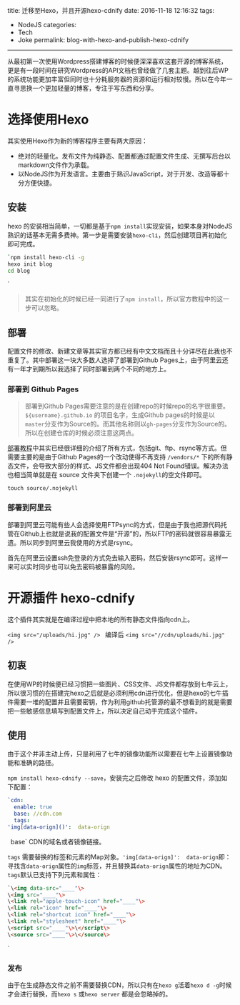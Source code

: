 title: 迁移至Hexo，并且开源hexo-cdnify
date: 2016-11-18 12:16:32
tags:
- NodeJS
categories:
- Tech
- Joke
permalink: blog-with-hexo-and-publish-hexo-cdnify
---
从最初第一次使用Wordpress搭建博客的时候便深深喜欢这套开源的博客系统，更是有一段时间在研究Wordpress的API文档也曾经做了几套主题。越到往后WP的系统功能更加丰富但同时也十分耗服务器的资源和运行相对较慢。所以在今年一直寻思换一个更加轻量的博客，专注于写东西和分享。

<!--more-->

# 选择使用Hexo

其实使用Hexo作为新的博客程序主要有两大原因：

* 绝对的轻量化。发布文件为纯静态、配置都通过配置文件生成、无撰写后台以markdown文件作为承载。
* 以NodeJS作为开发语言。主要由于熟识JavaScript，对于开发、改造等都十分方便快捷。

## 安装

hexo 的安装相当简单，一切都是基于`npm install`实现安装，如果本身对NodeJS熟识的话基本无需多费神。第一步是需要安装`hexo-cli`，然后创建项目再初始化即可完成。

```sh
`npm install hexo-cli -g
hexo init blog
cd blog
```
`
> 其实在初始化的时候已经一同进行了`npm install`，所以官方教程中的这一步可以忽略。

## 部署

配置文件的修改、新建文章等其实官方都已经有中文文档而且十分详尽在此我也不重复了。其中部署这一块大多数人选择了部署到Github Pages上，由于阿里云还有一年才到期所以我选择了同时部署到两个不同的地方上。

### 部署到 Github Pages

> 部署到Github Pages需要注意的是在创建repo的时候repo的名字很重要。
> `${username}.github.io` 的项目名字，生成Github pages的时候是以`master`分支作为Source的。而其他名称则以`gh-pages`分支作为Source的。所以在创建仓库的时候必须注意这两点。

[部署教程][1]中其实已经很详细的介绍了所有方式，包括git、ftp、rsync等方式。但需要主要的是由于Github Pages的一个改动使得不再支持 `/vendors/*` 下的所有静态文件，会导致大部分的样式、JS文件都会出现404 Not Found错误。解决办法也相当简单就是在 source 文件夹下创建一个 `.nojekyll`的空文件即可。

`touch source/.nojekyll`

### 部署到阿里云

部署到阿里云可能有些人会选择使用FTPsync的方式，但是由于我也把源代码托管在Github上也就是说我的配置文件是“开源”的，所以FTP的密码就很容易暴露无遗。所以同步到阿里云我使用的方式是rsync。

首先在阿里云设置ssh免登录的方式免去输入密码，然后安装rsync即可。这样一来可以实时同步也可以免去密码被暴露的风险。

# 开源插件 hexo-cdnify

这个插件其实就是在编译过程中把本地的所有静态文件指向cdn上。

`<img src="/uploads/hi.jpg" /> ` 编译后 `<img src="//cdn/uploads/hi.jpg" /> `

## 初衷

在使用WP的时候便已经习惯把一些图片、CSS文件、JS文件都存放到七牛云上，所以很习惯的在搭建完hexo之后就是必须利用cdn进行优化，但是hexo的七牛插件需要一堆的配置并且需要密钥，作为利用github托管源的最不想看到的就是需要把一些敏感信息填写到配置文件上，所以决定自己动手完成这个插件。

## 使用

由于这个并非主动上传，只是利用了七牛的镜像功能所以需要在七牛上设置镜像功能和准确的路径。

`npm install hexo-cdnify --save`，安装完之后修改 hexo 的配置文件，添加如下配置：

```yaml
`cdn:
  enable: true
  base: //cdn.com
  tags:
'img[data-orign]()':  data-orign
```
`
`base` CDN的域名或者镜像链接。

`tags` 需要替换的标签和元素的Map对象。`'img[data-orign]':  data-orign`即：寻找含`data-orign`属性的`img`标签，并且替换其`data-orign`属性的地址为CDN。`tags`默认已支持下列元素和属性：

```html
`\<img data-src="____"\>
\<img src="____"\>
\<link rel="apple-touch-icon" href="____"\>
\<link rel="icon" href="____"\>
\<link rel="shortcut icon" href="____"\>
\<link rel="stylesheet" href="____"\>
\<script src="____"\>\</script\>
\<source src="____"\>\</source\>
```
`
### 发布

由于在生成静态文件之前不需要替换CDN，所以只有在`hexo g`活着`hexo d -g`时候才会进行替换，而`hexo s` 或`hexo server` 都是会忽略掉的。

[1]:	https://hexo.io/docs/deployment.html "hexo部署教程"
